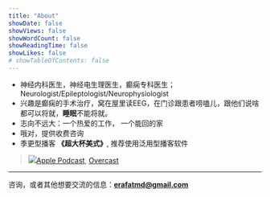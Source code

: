 ```yaml
---
title: "About"
showDate: false
showViews: false
showWordCount: false
showReadingTime: false
showLikes: false
# showTableOfContents: false
---
```


- 神经内科医生，神经电生理医生，癫痫专科医生；Neurologist/Epileptologist/Neurophysiologist
- 兴趣是癫痫的手术治疗，窝在屋里读EEG，在门诊跟患者唠嗑儿，跟他们说啥都可以将就，**睡眠**不能将就。
- 志向不远大：一个热爱的工作， 一个能回的家
- 哦对，提供收费咨询
- 季更型播客 **《超大杯美式》**, 推荐使用泛用型播客软件
> ![](/img/banner.png)[Apple Podcast](https://podcasts.apple.com/us/podcast/%E8%B6%85%E5%A4%A7%E6%9D%AF%E7%BE%8E%E5%BC%8F/id1304595060), [Overcast](https://overcast.fm/itunes1304595060)

---

咨询，或者其他想要交流的信息：**erafatmd@gmail.com**
